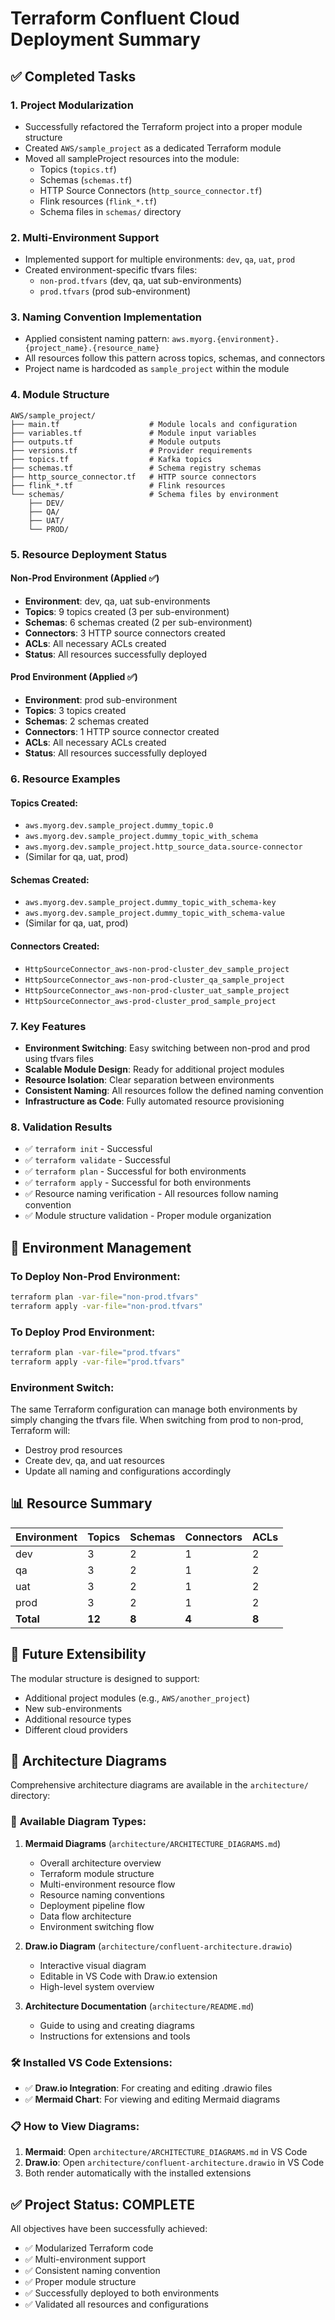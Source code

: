 # Terraform Confluent Cloud Deployment Summary

## ✅ Completed Tasks

### 1. **Project Modularization**
- Successfully refactored the Terraform project into a proper module structure
- Created `AWS/sample_project` as a dedicated Terraform module
- Moved all sampleProject resources into the module:
  - Topics (`topics.tf`)
  - Schemas (`schemas.tf`) 
  - HTTP Source Connectors (`http_source_connector.tf`)
  - Flink resources (`flink_*.tf`)
  - Schema files in `schemas/` directory

### 2. **Multi-Environment Support**
- Implemented support for multiple environments: `dev`, `qa`, `uat`, `prod`
- Created environment-specific tfvars files:
  - `non-prod.tfvars` (dev, qa, uat sub-environments)
  - `prod.tfvars` (prod sub-environment)

### 3. **Naming Convention Implementation**
- Applied consistent naming pattern: `aws.myorg.{environment}.{project_name}.{resource_name}`
- All resources follow this pattern across topics, schemas, and connectors
- Project name is hardcoded as `sample_project` within the module

### 4. **Module Structure**
```
AWS/sample_project/
├── main.tf                    # Module locals and configuration
├── variables.tf               # Module input variables
├── outputs.tf                 # Module outputs
├── versions.tf                # Provider requirements
├── topics.tf                  # Kafka topics
├── schemas.tf                 # Schema registry schemas
├── http_source_connector.tf   # HTTP source connectors
├── flink_*.tf                 # Flink resources
└── schemas/                   # Schema files by environment
    ├── DEV/
    ├── QA/
    ├── UAT/
    └── PROD/
```

### 5. **Resource Deployment Status**

#### **Non-Prod Environment (Applied ✅)**
- **Environment**: dev, qa, uat sub-environments
- **Topics**: 9 topics created (3 per sub-environment)
- **Schemas**: 6 schemas created (2 per sub-environment)
- **Connectors**: 3 HTTP source connectors created
- **ACLs**: All necessary ACLs created
- **Status**: All resources successfully deployed

#### **Prod Environment (Applied ✅)**
- **Environment**: prod sub-environment
- **Topics**: 3 topics created
- **Schemas**: 2 schemas created
- **Connectors**: 1 HTTP source connector created
- **ACLs**: All necessary ACLs created
- **Status**: All resources successfully deployed

### 6. **Resource Examples**

#### **Topics Created:**
- `aws.myorg.dev.sample_project.dummy_topic.0`
- `aws.myorg.dev.sample_project.dummy_topic_with_schema`
- `aws.myorg.dev.sample_project.http_source_data.source-connector`
- (Similar for qa, uat, prod)

#### **Schemas Created:**
- `aws.myorg.dev.sample_project.dummy_topic_with_schema-key`
- `aws.myorg.dev.sample_project.dummy_topic_with_schema-value`
- (Similar for qa, uat, prod)

#### **Connectors Created:**
- `HttpSourceConnector_aws-non-prod-cluster_dev_sample_project`
- `HttpSourceConnector_aws-non-prod-cluster_qa_sample_project`
- `HttpSourceConnector_aws-non-prod-cluster_uat_sample_project`
- `HttpSourceConnector_aws-prod-cluster_prod_sample_project`

### 7. **Key Features**
- **Environment Switching**: Easy switching between non-prod and prod using tfvars files
- **Scalable Module Design**: Ready for additional project modules
- **Resource Isolation**: Clear separation between environments
- **Consistent Naming**: All resources follow the defined naming convention
- **Infrastructure as Code**: Fully automated resource provisioning

### 8. **Validation Results**
- ✅ `terraform init` - Successful
- ✅ `terraform validate` - Successful
- ✅ `terraform plan` - Successful for both environments
- ✅ `terraform apply` - Successful for both environments
- ✅ Resource naming verification - All resources follow naming convention
- ✅ Module structure validation - Proper module organization

## 🎯 Environment Management

### **To Deploy Non-Prod Environment:**
```bash
terraform plan -var-file="non-prod.tfvars"
terraform apply -var-file="non-prod.tfvars"
```

### **To Deploy Prod Environment:**
```bash
terraform plan -var-file="prod.tfvars"
terraform apply -var-file="prod.tfvars"
```

### **Environment Switch:**
The same Terraform configuration can manage both environments by simply changing the tfvars file. When switching from prod to non-prod, Terraform will:
- Destroy prod resources
- Create dev, qa, and uat resources
- Update all naming and configurations accordingly

## 📊 Resource Summary

| Environment | Topics | Schemas | Connectors | ACLs |
|-------------|--------|---------|------------|------|
| dev         | 3      | 2       | 1          | 2    |
| qa          | 3      | 2       | 1          | 2    |
| uat         | 3      | 2       | 1          | 2    |
| prod        | 3      | 2       | 1          | 2    |
| **Total**   | **12** | **8**   | **4**      | **8**|

## 🔄 Future Extensibility

The modular structure is designed to support:
- Additional project modules (e.g., `AWS/another_project`)
- New sub-environments
- Additional resource types
- Different cloud providers

## 📐 Architecture Diagrams

Comprehensive architecture diagrams are available in the `architecture/` directory:

### 🎨 **Available Diagram Types:**

1. **Mermaid Diagrams** (`architecture/ARCHITECTURE_DIAGRAMS.md`)
   - Overall architecture overview
   - Terraform module structure
   - Multi-environment resource flow
   - Resource naming conventions
   - Deployment pipeline flow
   - Data flow architecture
   - Environment switching flow

2. **Draw.io Diagram** (`architecture/confluent-architecture.drawio`)
   - Interactive visual diagram
   - Editable in VS Code with Draw.io extension
   - High-level system overview

3. **Architecture Documentation** (`architecture/README.md`)
   - Guide to using and creating diagrams
   - Instructions for extensions and tools

### 🛠️ **Installed VS Code Extensions:**
- ✅ **Draw.io Integration**: For creating and editing .drawio files
- ✅ **Mermaid Chart**: For viewing and editing Mermaid diagrams

### 📋 **How to View Diagrams:**
1. **Mermaid**: Open `architecture/ARCHITECTURE_DIAGRAMS.md` in VS Code
2. **Draw.io**: Open `architecture/confluent-architecture.drawio` in VS Code
3. Both render automatically with the installed extensions

## ✅ Project Status: **COMPLETE**

All objectives have been successfully achieved:
- ✅ Modularized Terraform code
- ✅ Multi-environment support
- ✅ Consistent naming convention
- ✅ Proper module structure
- ✅ Successfully deployed to both environments
- ✅ Validated all resources and configurations
